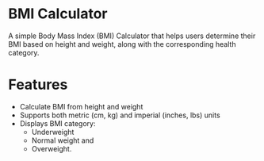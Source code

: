 # BMI Calculator
A simple Body Mass Index (BMI) Calculator that helps users determine their BMI based on height and weight, along with the corresponding health category.

# Features
- Calculate BMI from height and weight
- Supports both metric (cm, kg) and imperial (inches, lbs) units
- Displays BMI category:
  - Underweight
  - Normal weight and
  - Overweight.

